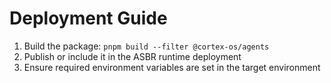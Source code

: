 # Deployment Guide

1. Build the package: `pnpm build --filter @cortex-os/agents`
2. Publish or include it in the ASBR runtime deployment
3. Ensure required environment variables are set in the target environment
